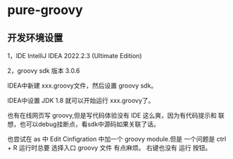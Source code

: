 # pure-groovy

## 开发环境设置
1，IDE
IntelliJ IDEA 2022.2.3 (Ultimate Edition)

2，groovy sdk 版本 3.0.6 

IDEA中新建 xxx.groovy文件，然后设置 groovy sdk。

IDEA中设置 JDK 1.8 就可以开始运行  xxx.groovy了。

也有在线网页写 groovy,但是写代码体验没有  IDE 这么爽，因为有代码提示和
联想，也可以debug挂断点，看sdk中源码如果关联了话。

也尝试在 as 中 Edit Cinfigration  中加一个 groovy  module.但是
一个问题是 ctrl + R 运行时总要 选择入口  groovy 文件 有点麻烦。 右键也没有
 运行 按钮。